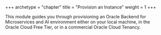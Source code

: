 +++
archetype = "chapter"
title = "Provision an Instance"
weight = 1
+++

This module guides you through provisioning an Oracle Backend for Microservices and AI environment either on your local machine, in the Oracle Cloud Free Tier, or in a commercial Oracle Cloud Tenancy.
